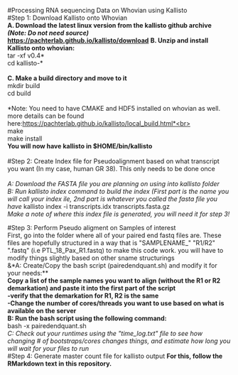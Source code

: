 #Processing RNA sequencing Data on Whovian  using Kallisto 
<br>
#Step 1: Download Kallisto onto Whovian
**<br>A. Download the latest linux version from the kallisto github archive *(Note: Do not need source)*<br>
https://pachterlab.github.io/kallisto/download**
**B. Unzip and install Kallisto onto whovian:**<br>
tar -xf v0.4*<br>
cd kallisto-*<br>
<br>
**C. Make a build directory and move to it**<br>
mkdir build<br>
cd build<br>
<br>
*Note: You need to have CMAKE and HDF5 installed on whovian as well. more details can be found here:https://pachterlab.github.io/kallisto/local_build.html*<br>
<br>
make<br>
make install<br>
**You will now have kallisto in $HOME/bin/kallisto**<br>
<br>
#Step 2: Create Index file for Pseudoalignment
based on what transcript you want (In my case, human GR 38).  This only needs to be done once <br>
<br>*A: Download the FASTA file you are planning on using into kallisto folder*
<br>*B: Run kallisto index command to build the index (First part is the name you will call your index ile, 2nd part is whatever you called the fasta file you have*
kallisto index -i transcripts.idx transcripts.fasta.gz
<br> *Make a note of where this index file is generated, you will need it for step 3!*

#Step 3: Perform Pseudo aligment on Samples of interest
<br>First, go into the folder where all of your paired end fastq files are.  These files are hopefully structured in a way that is "SAMPLENAME_" "R1/R2" ".fastq" (i.e PTL_18_Pax_R1.fastq) to make this code work.  you will have to modify things slightly based on other sname structurings<br>
&*A: Create/Copy the bash script (pairedendquant.sh) and modify it for your needs:**<br>
**Copy a list of the sample names you want to align (without the R1 or R2 demarkation) and paste it into the first part of the script**<br>
**-verify that the demarkation for R1, R2 is the same** <br>
**-Change the number of cores/threads you want to use based on what is available on the server**<br>
**B: Run the bash script using the following command:** <br>
bash -x pairedendquant.sh <br>
*C: Check out your runtimes using the "time_log.txt" file to see how changing # of bootstraps/cores changes things, and estimate how long you will wait for your files to run*<br>
#Step 4: Generate master count file for kallisto output
**For this, follow the RMarkdown text in this repository.**





